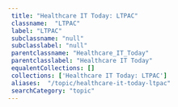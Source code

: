 ```yaml
--- 
 title: "Healthcare IT Today: LTPAC" 
 classname:  "LTPAC" 
 label: "LTPAC" 
 subclassname: "null" 
 subclasslabel: "null" 
 parentclassname: "Healthcare_IT_Today" 
 parentclasslabel: "Healthcare IT Today" 
 equalentCollections: [] 
 collections: ['Healthcare IT Today: LTPAC']
 aliases:  "/topic/healthcare-it-today-ltpac"  
 searchCategory: "topic" 
---
```

